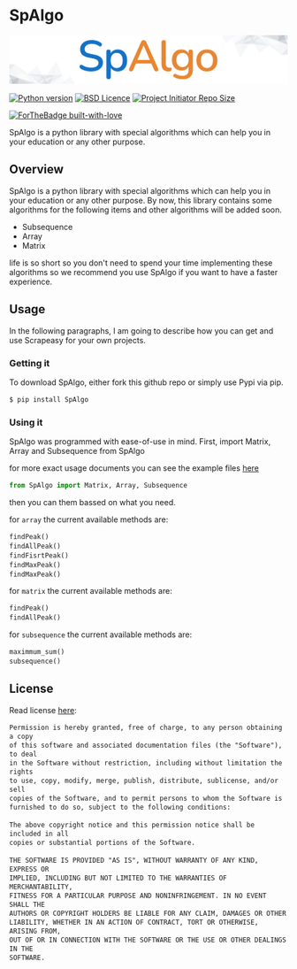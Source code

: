 # SpAlgo

<p align='center'>
    <a href="#">
        <img src="spalgo.png"  alt="spalgo" />
    </a>
</p>


[![Python version](https://img.shields.io/badge/python-%5E3.*-purple?style=flat-square)](https://www.python.org/)
[![BSD Licence](https://img.shields.io/badge/licence-MIT-geen?style=flat-square)](LICENSE)
<a href="https://github.com/Amir-Shamsi/SpAlgo" title="Repo Size">
<img src="https://img.shields.io/github/repo-size/Amir-Shamsi/SpAlgo?label=Repo%20Size&logo=Github&style=flat-square" alt="Project Initiator Repo Size"/>
</a>

[![ForTheBadge built-with-love](http://ForTheBadge.com/images/badges/built-with-love.svg)](Collaborators.md)

SpAlgo is a python library with special algorithms which can help you in your education or any other purpose.

## Overview
SpAlgo is a python library with special algorithms which can help you in your education or any other purpose.
By now, this library contains some algorithms for the following items and other algorithms will be added soon.
  - Subsequence
  - Array
  - Matrix

life is so short so you don't need to spend your time implementing these algorithms so we recommend you use SpAlgo if you want to have a faster experience.


## Usage

In the following paragraphs, I am going to describe how you can get and use Scrapeasy for your own projects.

###  Getting it

To download SpAlgo, either fork this github repo or simply use Pypi via pip.
```sh
$ pip install SpAlgo
```

### Using it

SpAlgo was programmed with ease-of-use in mind. First, import Matrix, Array and Subsequence from SpAlgo

for more exact usage documents you can see the example files [here](src/examples)

```Python
from SpAlgo import Matrix, Array, Subsequence
```

then you can them bassed on what you need.

for `array` the current available methods are:
```python
findPeak()
findAllPeak()
findFisrtPeak()
findMaxPeak()
findMaxPeak()
```

for `matrix` the current available methods are:
```python
findPeak()
findAllPeak()
```

for `subsequence` the current available methods are:
```python
maximmum_sum()
subsequence()
```

## License
Read license 
[here](LICENSE):
```
Permission is hereby granted, free of charge, to any person obtaining a copy
of this software and associated documentation files (the "Software"), to deal
in the Software without restriction, including without limitation the rights
to use, copy, modify, merge, publish, distribute, sublicense, and/or sell
copies of the Software, and to permit persons to whom the Software is
furnished to do so, subject to the following conditions:

The above copyright notice and this permission notice shall be included in all
copies or substantial portions of the Software.

THE SOFTWARE IS PROVIDED "AS IS", WITHOUT WARRANTY OF ANY KIND, EXPRESS OR
IMPLIED, INCLUDING BUT NOT LIMITED TO THE WARRANTIES OF MERCHANTABILITY,
FITNESS FOR A PARTICULAR PURPOSE AND NONINFRINGEMENT. IN NO EVENT SHALL THE
AUTHORS OR COPYRIGHT HOLDERS BE LIABLE FOR ANY CLAIM, DAMAGES OR OTHER
LIABILITY, WHETHER IN AN ACTION OF CONTRACT, TORT OR OTHERWISE, ARISING FROM,
OUT OF OR IN CONNECTION WITH THE SOFTWARE OR THE USE OR OTHER DEALINGS IN THE
SOFTWARE.
```

